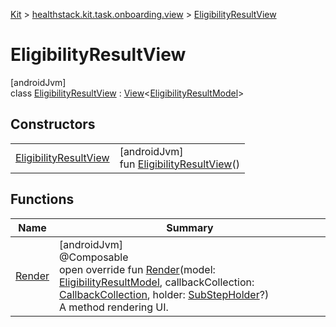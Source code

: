 
[Kit](../../../kit.html) > [healthstack.kit.task.onboarding.view](../index.html) > [EligibilityResultView](index.html)



# EligibilityResultView



[androidJvm]\
class [EligibilityResultView](index.html) : [View](../../healthstack.kit.task.base/-view/index.html)&lt;[EligibilityResultModel](../../healthstack.kit.task.onboarding.model/-eligibility-result-model/index.html)&gt;



## Constructors


| | |
|---|---|
| [EligibilityResultView](-eligibility-result-view.html) | [androidJvm]<br>fun [EligibilityResultView](-eligibility-result-view.html)() |


## Functions


| Name | Summary |
|---|---|
| [Render](-render.html) | [androidJvm]<br>@Composable<br>open override fun [Render](-render.html)(model: [EligibilityResultModel](../../healthstack.kit.task.onboarding.model/-eligibility-result-model/index.html), callbackCollection: [CallbackCollection](../../healthstack.kit.task.base/-callback-collection/index.html), holder: [SubStepHolder](../../healthstack.kit.task.survey.question/-sub-step-holder/index.html)?)<br>A method rendering UI. |

